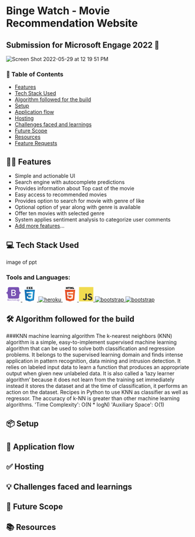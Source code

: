 # Binge Watch - Movie Recommendation Website
## Submission for Microsoft Engage 2022 🌟

<img width="1432" alt="Screen Shot 2022-05-29 at 12 19 51 PM" src="https://user-images.githubusercontent.com/83874474/170855983-bd54ff13-500d-4936-9177-10a6fce3fea0.png">

### 📌 Table of Contents
* [Features](#features)
* [Tech Stack Used](#tech-stack)
* [Algorithm followed for the build](#algo)
* [Setup](#set-up)
* [Application flow](#usage)
* [Hosting](#hosting)
* [Challenges faced and learnings](#challenges)
* [Future Scope](#scope)
* [Resources](#resources)
* [Feature Requests](#feature-request)

<a id="features"></a>
## 🎇🚀 Features
- Simple and actionable UI
- Search engine with autocomplete predictions
- Provides information about Top cast of the movie
- Easy access to recommended movies
- Provides option to search for movie with genre of like 
- Optional option of year along with genre is available
- Offer ten movies with selected genre
- System applies sentiment analysis to categorize user comments
- [Add more features](#feature-request)...

<a id="tech-stack"></a>
## 💻 Tech Stack Used
image of ppt
### Tools and Languages: 
<p align="left"> <a href="https://getbootstrap.com" target="_blank"> <img src="https://raw.githubusercontent.com/devicons/devicon/master/icons/bootstrap/bootstrap-plain-wordmark.svg" alt="bootstrap" width="40" height="40"/> </a> <a href="https://www.w3schools.com/css/" target="_blank"> <img src="https://raw.githubusercontent.com/devicons/devicon/master/icons/css3/css3-original-wordmark.svg" alt="css3" width="40" height="40"/><a href="https://heroku.com" target="_blank"> <img src="https://www.vectorlogo.zone/logos/heroku/heroku-icon.svg" alt="heroku" width="40" height="40"/> </a> <a href="https://www.w3.org/html/" target="_blank"> <img src="https://raw.githubusercontent.com/devicons/devicon/master/icons/html5/html5-original-wordmark.svg" alt="html5" width="40" height="40"/> </a> <a href="https://developer.mozilla.org/en-US/docs/Web/JavaScript" target="_blank"><img src="https://raw.githubusercontent.com/devicons/devicon/master/icons/javascript/javascript-original.svg"  alt="Javascript" width="40" height="40"</a><a href="https://www.python.org" target="_blank"> <img src="https://user-images.githubusercontent.com/83874474/170855800-1f5157c5-0b54-41ef-978f-153665bc8330.svg" alt="bootstrap" width="40" height="40"/> </a><a href="https://jupyter.org" target="_blank"> <img src="https://user-images.githubusercontent.com/83874474/170855823-dc78f536-4a68-419f-8422-28af4c42dc29.svg" alt="bootstrap" width="40" height="40"/> </a>  </p>

<a id="algo"></a>
## 🛠 Algorithm followed for the build
###KNN machine learning algorithm
The k-nearest neighbors (KNN) algorithm is a simple, easy-to-implement supervised machine learning algorithm that can be used to solve both classification and regression problems. It belongs to the supervised learning domain and finds intense application in pattern recognition, data mining and intrusion detection. It relies on labeled input data to learn a function that produces an appropriate output when given new unlabeled data. It is also called a ‘lazy learner algorithm’ because it does not learn from the training set immediately instead it stores the dataset and at the time of classification, it performs an action on the dataset. Recipes in Python to use KNN as classifier as well as regressor. The accuracy of k-NN is greater than other machine learning algorithms.
'Time Complexity': O(N * logN)
'Auxiliary Space': O(1) 
  
  
<a id="#set-up"></a>
## 📦 Setup  
  

<a id="usage"></a>
## 📖 Application flow
  
  
<a id="hosting"></a>
## ✅ Hosting
  
<a id="challenges"></a>
## 💡 Challenges faced and learnings
  
  
<a id="scope"></a>
## 🚧 Future Scope
  
 
<a id="resources"></a>
## 📚 Resources
  
